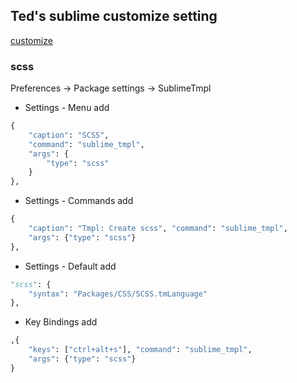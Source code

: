 ## Ted's sublime customize setting

[customize](http://www.fantxi.com/blog/archives/sublime-template-engine-sublimetmpl/)

### scss

Preferences -> Package settings -> SublimeTmpl

* Settings - Menu
add
```py
{
    "caption": "SCSS",
    "command": "sublime_tmpl",
    "args": {
        "type": "scss"
    }
},
```

* Settings - Commands
add
```py
{
    "caption": "Tmpl: Create scss", "command": "sublime_tmpl",
    "args": {"type": "scss"}
},
```

* Settings - Default
add
```py
"scss": {
    "syntax": "Packages/CSS/SCSS.tmLanguage"
},
```

* Key Bindings
add
```py
,{
    "keys": ["ctrl+alt+s"], "command": "sublime_tmpl",
    "args": {"type": "scss"}
}
```